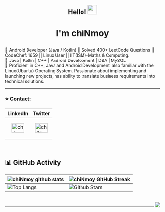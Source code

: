 ## <p align="center">Hello! <img src="https://raw.githubusercontent.com/MartinHeinz/MartinHeinz/master/wave.gif" width="30px"></p>
# <p align="center">I'm chiNmoy  </p>
📍 Android Developer (Java / Kotlin) || Solved 400+ LeetCode Questions || CodeChef: 1659 || Linux User || IIT(ISM)-Maths & Computing. \
📍 Java | Kotlin | C++ | Android Development | DSA | MySQL \
📍 Proficient in C++, Java and Android Development, also familiar with the Linux(Ubuntu) Operating
System. Passionate about implementing and launching new projects, has ability to translate business
requirements into technical solutions.
<hr>


<h3 align="left">⭐ Contact: </h3>


| LinkedIn | Twitter  |
|-----------|-----------|
| <p align="center"><a href="https://linkedin.com/in/chinmoy09ine" target="blank"><img align="center" src="https://raw.githubusercontent.com/rahuldkjain/github-profile-readme-generator/master/src/images/icons/Social/linked-in-alt.svg" alt="chinmoy09ine" height="30" width="40" /></a></p> | <p align="center"> <a href="https://twitter.com/chiNmoy09ine" target="blank"><img align="center" src="https://raw.githubusercontent.com/rahuldkjain/github-profile-readme-generator/master/src/images/icons/Social/twitter.svg" alt="chiNmoy09ine/" height="30" width="40" /></a> </p> |
   
<br>


## 📊 GitHub Activity
| ![chiNmoy github stats](https://github-readme-stats.vercel.app/api?username=UndefinedParticle&show_icons=true&theme=radical) | ![chiNmoy GitHub Streak](https://github-readme-streak-stats.herokuapp.com/?user=UndefinedParticle&theme=radical)                                                                                                           |
| --------------------------------------------------------------------------------------------------------------------------------- | ----------------------------------------------------------------------------------------------------------------------------------------------------------------------------------------------------------------- |
| ![Top Langs](https://github-readme-stats.vercel.app/api/top-langs/?username=UndefinedParticle&langs_count=8&theme=radical&layout=compact) | ![Github Stars](https://github-readme-stats.vercel.app/api?username=UndefinedParticle&show_icons=true&locale=en&count_private=true&hide_rank=true&custom_title=My%20GitHub%20Stats&disable_animations=true&theme=radical) |


<br>
<img align="right" src="https://komarev.com/ghpvc/?username=your-github-UndefinedParticle&style=flat-square&color=232323">
<hr>
